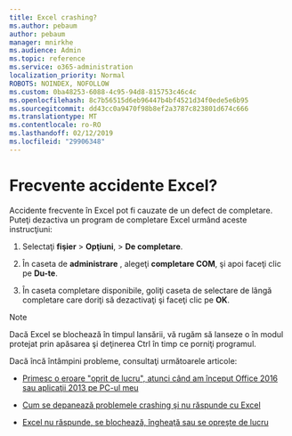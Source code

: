 ```yaml
---
title: Excel crashing?
ms.author: pebaum
author: pebaum
manager: mnirkhe
ms.audience: Admin
ms.topic: reference
ms.service: o365-administration
localization_priority: Normal
ROBOTS: NOINDEX, NOFOLLOW
ms.custom: 0ba48253-6088-4c95-94d8-815753c46c4c
ms.openlocfilehash: 8c7b56515d6eb96447b4bf4521d34f0ede5e6b95
ms.sourcegitcommit: dd43cc0a9470f98b8ef2a3787c823801d674c666
ms.translationtype: MT
ms.contentlocale: ro-RO
ms.lasthandoff: 02/12/2019
ms.locfileid: "29906348"
---
```

# <a name="frequent-excel-crashes"></a>Frecvente accidente Excel?

Accidente frecvente în Excel pot fi cauzate de un defect de completare. Puteţi dezactiva un program de completare Excel urmând aceste instrucţiuni:
  
1. Selectaţi **fişier** \> **Opţiuni**, \> **De completare**.
    
2. În caseta de **administrare** , alegeţi **completare COM**, şi apoi faceţi clic pe **Du-te**.
    
3. În caseta completare disponibile, goliţi caseta de selectare de lângă completare care doriţi să dezactivaţi şi faceţi clic pe **OK**.
    
> [!NOTE]
> Dacă Excel se blochează în timpul lansării, vă rugăm să lanseze o în modul protejat prin apăsarea şi deţinerea Ctrl în timp ce porniţi programul. 
  
Dacă încă întâmpini probleme, consultaţi următoarele articole:
  
- [Primesc o eroare "oprit de lucru", atunci când am început Office 2016 sau aplicaţii 2013 pe PC-ul meu](https://support.office.com/article/52bd7985-4e99-4a35-84c8-2d9b8301a2fa.aspx)
    
- [Cum se depanează problemele crashing şi nu răspunde cu Excel](https://support.microsoft.com/help/2758592/how-to-troubleshoot-crashing-and-not-responding-issues-with-excel)
    
- [Excel nu răspunde, se blochează, îngheaţă sau se opreşte de lucru](https://support.office.com/article/37e7d3c9-9e84-40bf-a805-4ca6853a1ff4.aspx)
    
